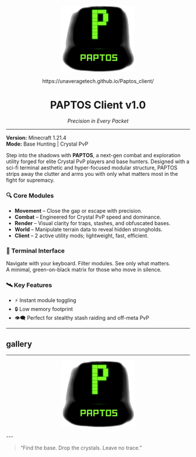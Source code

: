 <p align="center">
  <img src="logo.png" alt="PAPTOS Logo" width="200"/>
</p>
<p align="center">
https://unaveragetech.github.io/Paptos_client/
</p>

<h1 align="center">PAPTOS Client v1.0</h1>
<p align="center"><em>Precision in Every Packet</em></p>

---

**Version:** Minecraft 1.21.4  
**Mode:** Base Hunting | Crystal PvP

Step into the shadows with **PAPTOS**, a next-gen combat and exploration utility forged for elite Crystal PvP players and base hunters. Designed with a sci-fi terminal aesthetic and hyper-focused modular structure, PAPTOS strips away the clutter and arms you with only what matters most in the fight for supremacy.

### 🔍 Core Modules

- **Movement** – Close the gap or escape with precision.  
- **Combat** – Engineered for Crystal PvP speed and dominance.  
- **Render** – Visual clarity for traps, stashes, and obfuscated bases.  
- **World** – Manipulate terrain data to reveal hidden strongholds.  
- **Client** – 2 active utility mods; lightweight, fast, efficient.

### 🧠 Terminal Interface

Navigate with your keyboard. Filter modules. See only what matters.  
A minimal, green-on-black matrix for those who move in silence.

### 🛰️ Key Features

- ⚡ Instant module toggling  
- 🔒 Low memory footprint  
- 👁️‍🗨️ Perfect for stealthy stash raiding and off-meta PvP  

---
gallery 
---
---
<p align="center">
  <img src="logo.png" alt="PAPTOS Logo" width="200"/>
</p>
---

> “Find the base. Drop the crystals. Leave no trace.”
